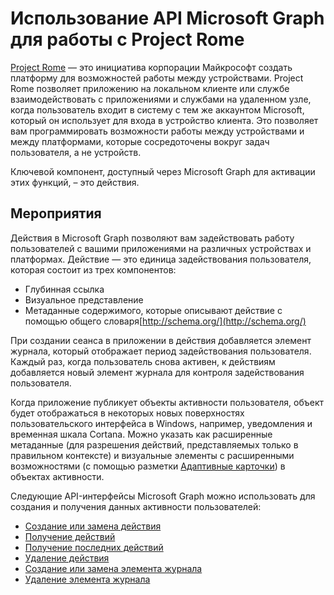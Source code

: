 # <a name="use-the-microsoft-graph-api-to-work-with-project-rome"></a>Использование API Microsoft Graph для работы с Project Rome

[Project Rome](https://developer.microsoft.com/en-us/windows/project-rome) — это инициатива корпорации Майкрософт создать платформу для возможностей работы между устройствами. Project Rome позволяет приложению на локальном клиенте или службе взаимодействовать с приложениями и службами на удаленном узле, когда пользователь входит в систему с тем же аккаунтом Microsoft, который он использует для входа в устройство клиента. Это позволяет вам программировать возможности работы между устройствами и между платформами, которые сосредоточены вокруг задач пользователя, а не устройств.

Ключевой компонент, доступный через Microsoft Graph для активации этих функций, – это действия.

## <a name="activities"></a>Мероприятия

Действия в Microsoft Graph позволяют вам задействовать работу пользователей с вашими приложениями на различных устройствах и платформах. Действие — это единица задействования пользователя, которая состоит из трех компонентов:

- Глубинная ссылка
- Визуальное представление
- Метаданные содержимого, которые описывают действие с помощью общего словаря[http://schema.org/](http://schema.org/)

При создании сеанса в приложении в действия добавляется элемент журнала, который отображает период задействования пользователя. Каждый раз, когда пользователь снова активен, к действиям добавляется новый элемент журнала для контроля задействования пользователя.

Когда приложение публикует объекты активности пользователя, объект будет отображаться в некоторых новых поверхностях пользовательского интерфейса в Windows, например, уведомления и временная шкала Cortana. Можно указать как расширенные метаданные (для разрешения действий, представляемых только в правильном контексте) и визуальные элементы с расширенными возможностями (с помощью разметки [Адаптивные карточки](http://adaptivecards.io/)) в объектах активности.

Следующие API-интерфейсы Microsoft Graph можно использовать для создания и получения данных активности пользователей:

- [Создание или замена действия](../api/projectrome_put_activity.md)
- [Получение действий](../api/projectrome_get_activities.md)
- [Получение последних действий](../api/projectrome_get_recent_activities.md)
- [Удаление действия](../api/projectrome_delete_activity.md)
- [Создание или замена элемента журнала](../api/projectrome_put_historyitem.md)
- [Удаление элемента журнала](../api/projectrome_delete_historyitem.md)

